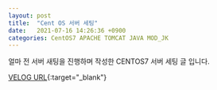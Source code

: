```yaml
---
layout: post
title:  "Cent OS 서버 세팅"
date:   2021-07-16 14:26:36 +0900
categories: CentOS7 APACHE TOMCAT JAVA MOD_JK
---
```


얼마 전 서버 새팅을 진행하며 작성한 CENTOS7 서버 세팅 글 입니다.

[VELOG URL](https://velog.io/@park0219/Cent-OS-7-%EC%84%9C%EB%B2%84-%EC%84%B8%ED%8C%85){:target="_blank"}

